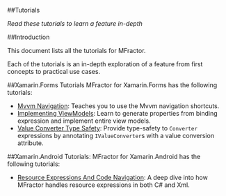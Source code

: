 
##Tutorials

*Read these tutorials to learn a feature in-depth*

##Introduction

This document lists all the tutorials for MFractor.

Each of the tutorials is an in-depth exploration of a feature from first concepts to practical use cases.

##Xamarin.Forms Tutorials
MFractor for Xamarin.Forms has the following tutorials:

 * [Mvvm Navigation](xamarin-forms/mvvm-navigation.md): Teaches you to use the Mvvm navigation shortcuts.
 * [Implementing ViewModels](xamarin-forms/implementing-view-models.md): Learn to generate properties from binding expression and implement entire view models.
 * [Value Converter Type Safety](xamarin-forms/value-converter-type-safety.md): Provide type-safety to `Converter` expressions by annotating `IValueConverter`s with a value conversion attribute.

##Xamarin.Android Tutorials:
MFractor for Xamarin.Android has the following tutorials:

 * [Resource Expressions And Code Navigation](xamarin-android/resource-expressions-and-code-navigation.md): A deep dive into how MFractor handles resource expressions in both C# and Xml.
